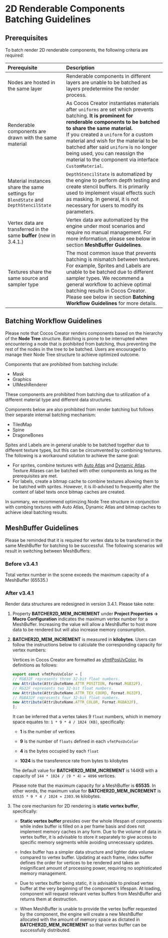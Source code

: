 # 2D Renderable Components Batching Guidelines

## Prerequisites

To batch render 2D renderable components, the following criteria are required:

| Prerequisite | Description |
| :-- | :--- |
| Nodes are hosted in the same layer | Renderable components in different layers are unable to be batched as layers predetermine the render process. |
| Renderable components are drawn with the same material | As Cocos Creator instantiates materials after `uniforms` are set which prevents batching. **It is prominent for renderable components to be batched to share the same material.** <br>If you created a `uniform` for a custom material and wish for the material to be batched after said `uniform` is no longer being used, you can reassign the material to the component via interface `CustomMaterial`. |
| Material instances share the same settings for `BlendState` and `DepthStencilState` | `DepthStencilState` is automatized by the engine to perform depth testing and create stencil buffers. It is primarily used to implement visual effects such as masking. In general, it is not necessary for users to modify its parameters. |
| Vertex data are transferred in the same **buffer** (new in 3.4.1.) | Vertex data are automatized by the engine under most scenarios and require no manual management. For more information, please see below in section **MeshBuffer Guidelines**. |
| Textures share the same source and sampler type | The most common issue that prevents batching is mismatch between textures. For example, Sprites and Labels are unable to be batched due to different sampler types. We recommend a general workflow to achieve optimal batching results in Cocos Creator. Please see below in section **Batching Workflow Guidelines** for more details. |

## Batching Workflow Guidelines

Please note that Cocos Creator renders components based on the hierarchy of the **Node Tree** structure. Batching is prone to be interrupted when encountering a node that is prohibited from batching, thus preventing the rest of the nodes in the tree to be batched. Users are encouraged to manage their Node Tree structure to achieve optimized outcome. 

Components that are prohibited from batching include:

- Mask
- Graphics
- UIMeshRenderer

These components are prohibited from batching due to utilization of a different material type and different data structures.

Components below are also prohibited from render batching but follows their separate internal batching mechanism:

- TiledMap
- Spine
- DragoneBones

Spites and Labels are in general unable to be batched together due to different texture types, but this can be circumvented by combining textures. The following is a workaround solution to achieve the same goal:
- For sprites, combine textures with [Auto Atlas](../../../asset/auto-atlas.md) and [Dynamic Atlas](../../../advanced-topics/dynamic-atlas.md). Texture Atlases can be batched with other components as long as the prerequisites are met.
- For labels, create a bitmap cache to combine textures allowing them to be batched with sprites. However, it is ill-advised to frequently alter the content of label texts once bitmap caches are created.

In summary, we recommend optimizing Node Tree structure in conjunction with combing textures with Auto Atlas, Dynamic Atlas and bitmap caches to achieve ideal batching results.

## MeshBuffer Guidelines

Please be reminded that it is required for vertex data to be transferred in the same MeshBuffer for batching to be successful. The following scenarios will result in switching between MeshBuffers:

### Before v3.4.1

Total vertex number in the scene exceeds the maximum capacity of a MeshBuffer (65535.)

### After v3.4.1

Render data structures are redesigned in version 3.4.1. Please take note:

1. Property **BATCHER2D_MEM_INCREMENT** under **Project Properties -> Macro Configuration** indicates the maximum vertex number for a MeshBuffer. Increasing the value will allow a MeshBuffer to host more data to be rendered but will also increase memory consumption.

2. **BATCHER2D_MEM_INCREMENT** is measured in **kilobytes**. Users can follow the instructions below to calculate the corresponding capacity for vertex numbers:

    Vertices in Cocos Creator are formatted as [vfmtPosUvColor](https://github.com/cocos-creator/engine/blob/v3.4.1/cocos/2d/renderer/vertex-format.ts#L43), its definitions as follows:

    ```ts
    export const vfmtPosUvColor = [
    // RGB32F represents three 32-bit float numbers.
    new Attribute(AttributeName.ATTR_POSITION, Format.RGB32F),
    // RG32F represents two 32-bit float numbers.
    new Attribute(AttributeName.ATTR_TEX_COORD, Format.RG32F),
    // RGBA32F represents four 32-bit float numbers.
    new Attribute(AttributeName.ATTR_COLOR, Format.RGBA32F),
    ];
    ```

    It can be inferred that a vertex takes 9 `float` numbers, which in memory space equates to: `1 * 9 * 4 / 1024 (KB)`, specifically:

      - **1** is the number of vertices

      - **9** is the number of `floats` defined in each `vfmtPosUvColor`

      - **4** is the bytes occupied by each `float`

      - **1024** is the transference rate from bytes to kilobytes

    The default value for **BATCHER2D_MEM_INCREMENT** is 144KB with a capacity of `144 * 1024 / (9 * 4）= 4096` vertices.
    
    Please note that the maximum capacity for a MeshBuffer is **65535**. In other words, the maximum value for **BATCHER2D_MEM_INCREMENT** is `65535 * 9 * 4 / 1024 ≈ 2303.96` kilobytes.

3. The core mechanism for 2D rendering is **static vertex buffer**, specifically:

    - **Static vertex buffer** presides over the whole lifespan of components while index buffer is filled on a per frame basis and does not implement memory caches in any form. Due to the volume of data in vertex buffer, it is advisable to store it separately to give access to specific memory segments while avoiding unnecessary updates.

    - Index buffer has a simpler data structure and lighter data volume compared to vertex buffer. Updating at each frame, index buffer defines the order for vertices to be rendered and takes an insignificant amount of processing power, requiring no sophisticated memory management.

    - Due to vertex buffer being static, it is advisable to preload vertex buffer at the very beginning of the component's lifespan. At loading, component will request relevant vertex buffers from MeshBuffer and returns them at destruction.

    - When MeshBuffer is unable to provide the vertex buffer requested by the component, the engine will create a new MeshBuffer allocated with the amount of memory space as dictated in **BATCHER2D_MEM_INCREMENT** so that vertex buffer can be successfully distributed.
